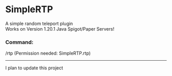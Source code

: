 # SimpleRTP
A simple random teleport plugin <br>
Works on Version 1.20.1 Java Spigot/Paper Servers!
<h3>Command:</h3>
/rtp (Permission needed: SimpleRTP.rtp)
<hr>
I plan to update this project
